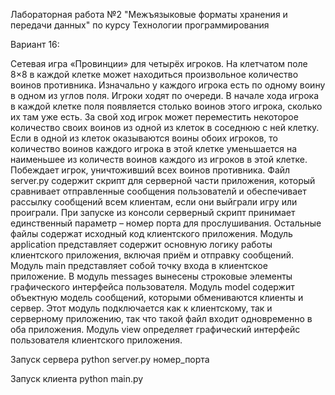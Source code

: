 Лабораторная работа №2 "Межъязыковые форматы хранения и передачи данных" по курсу Технологии программирования

Вариант 16:

Сетевая игра «Провинции» для четырёх игроков. На клетчатом
поле 8×8 в каждой клетке может находиться произвольное
количество воинов противника. Изначально у каждого игрока
есть по одному воину в одном из углов поля. Игроки ходят по
очереди. В начале хода игрока в каждой клетке поля появляется
столько воинов этого игрока, сколько их там уже есть. За свой
ход игрок может переместить некоторое количество своих
воинов из одной из клеток в соседнюю с ней клетку. Если в одной
из клеток оказываются воины обоих игроков, то количество
воинов каждого игрока в этой клетке уменьшается на
наименьшее из количеств воинов каждого из игроков в этой
клетке. Побеждает игрок, уничтоживший всех воинов
противника.
Файл server.py содержит скрипт для серверной части приложения, который сравнивает отправленные сообщения пользователй и обеспечивает рассылку сообщений всем клиентам, если они выйграли игру или проиграли.
При запуске из консоли серверный скрипт принимает единственный параметр – номер порта для прослушивания.
Остальные файлы содержат исходный код клиентского приложения.
Модуль application представляет содержит основную логику работы клиентского приложения, включая приём и отправку сообщений.
Модуль main представляет собой точку входа в клиентское приложение.
В модуль messages вынесены строковые элементы графического интерфейса пользователя.
Модуль model содержит объектную модель сообщений, которыми обмениваются клиенты и сервер. Этот модуль подключается как к клиентскому, так и серверному приложению, так что такой файл входит одновременно в оба приложения.
Модуль view определяет графический интерфейс пользователя клиентского приложения.

Запуск сервера
python server.py номер_порта

Запуск клиента
python main.py
